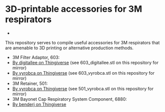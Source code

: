 # 3D-printable accessories for 3M respirators
-
This repository serves to compile useful accessories for 3M respirators that are amenable to 3D printing or alternative production methods.

- 3M Filter Adaptor, 603:
 - [By digitallee on Thingiverse](https://www.thingiverse.com/thing:4219178) (see 603_digitallee.stl on this repository for mirror)
 - [By vyrobca on Thingiverse](https://www.thingiverse.com/thing:4215903) (see 603_vyrobca.stl on this repository for mirror)
- 3M Retainer, 501:
 - [By vyrobca on Thingiverse](https://www.thingiverse.com/thing:3982639) (see 501_vyrobca.stl on this repository for mirror)
- 3M Bayonet Cap Respiratory System Component, 6880:
 - [By benderj on Thingiverse](https://www.thingiverse.com/thing:4237449)

 
